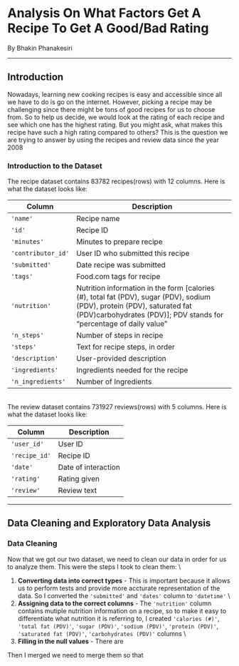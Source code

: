 # Analysis On What Factors Get A Recipe To Get A Good/Bad Rating

By Bhakin Phanakesiri

---
## Introduction

Nowadays, learning new cooking recipes is easy and accessible since all we have to do is go on the internet. However, picking a recipe may be challenging since there might be tons of good recipes for us to choose from. So to help us decide, we would look at the rating of each recipe and see which one has the highest rating. But you might ask, what makes this recipe have such a high rating compared to others? This is the question we are trying to answer by using the recipes and review data since the year 2008

### Introduction to the Dataset

The recipe dataset contains 83782 recipes(rows) with 12 columns. Here is what the dataset looks like: 

|Column	                 |Description|
|---                     |---        |
|`'name'`                |Recipe name|
|`'id'`                  |Recipe ID|
|`'minutes'`             |Minutes to prepare recipe|
|`'contributor_id'`      |User ID who submitted this recipe|
|`'submitted'`           |Date recipe was submitted|
|`'tags'`                |Food.com tags for recipe|
|`'nutrition'`           |Nutrition information in the form [calories (#), total fat (PDV), sugar (PDV), sodium (PDV), protein (PDV), saturated fat (PDV)carbohydrates (PDV)]; PDV stands for “percentage of daily value”|
|`'n_steps'`             |Number of steps in recipe|
|`'steps'`               |Text for recipe steps, in order|
|`'description'`         |User-provided description|
|`'ingredients'`         |Ingredients needed for the recipe|
|`'n_ingredients'`       |Number of Ingredients|

\
The review dataset contains 731927 reviews(rows) with 5 columns. Here is what the dataset looks like:

|Column	                 |Description|
|---                     |---        |
|`'user_id'`             |User ID|
|`'recipe_id'`           |Recipe ID|
|`'date'`                |Date of interaction|
|`'rating'`              |Rating given|
|`'review'`              |Review text|

---

## Data Cleaning and Exploratory Data Analysis
### Data Cleaning

Now that we got our two dataset, we need to clean our data in order for us to analyze them. This were the steps I took to clean them: \
1) **Converting data into correct types** - This is important because it allows us to perform tests and provide more accturate representation of the data. So I converted the `'submitted'` and `'dates'` column to `'datetime'` \
2) **Assigning data to the correct columns** - The `'nutrition'`  column contains mutiple nutrition information on a recipe, so to make it easy to differentiate what nutrition it is referring to, I created `'calories (#)'`, `'total fat (PDV)'`, `'sugar (PDV)'`, `'sodium (PDV)'`, `'protein (PDV)'`, `'saturated fat (PDV)'`, `'carbohydrates (PDV)'` columns \
3) **Filling in the null values** - There are 


Then I merged 
we need to merge them so that 





